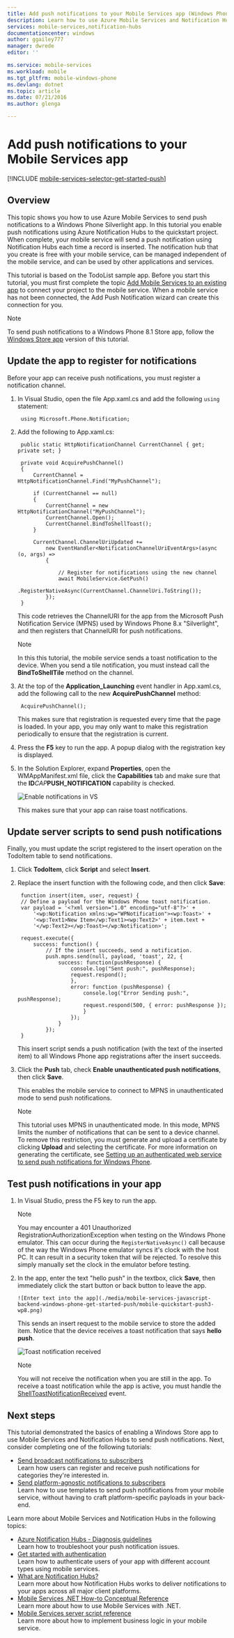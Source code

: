 ```yaml
---
title: Add push notifications to your Mobile Services app (Windows Phone) | Microsoft Azure
description: Learn how to use Azure Mobile Services and Notification Hubs to send push notifications to your Windows Phone app.
services: mobile-services,notification-hubs
documentationcenter: windows
author: ggailey777
manager: dwrede
editor: ''

ms.service: mobile-services
ms.workload: mobile
ms.tgt_pltfrm: mobile-windows-phone
ms.devlang: dotnet
ms.topic: article
ms.date: 07/21/2016
ms.author: glenga

---
```

# Add push notifications to your Mobile Services app
[!INCLUDE [mobile-services-selector-get-started-push](../../includes/mobile-services-selector-get-started-push.md)]

## Overview
This topic shows you how to use Azure Mobile Services to send push notifications to a Windows Phone Silverlight app. In this tutorial you enable push notifications using Azure Notification Hubs to the quickstart project. When complete, your mobile service will send a push notification using Notification Hubs each time a record is inserted. The notification hub that you create is free with your mobile service, can be managed independent of the mobile service, and can be used by other applications and services.

This tutorial is based on the TodoList sample app. Before you start this tutorial, you must first complete the topic [Add Mobile Services to an existing app] to connect your project to the mobile service. When a mobile service has not been connected, the Add Push Notification wizard can create this connection for you.

> [!NOTE]
> To send push notifications to a Windows Phone 8.1 Store app, follow the [Windows Store app](mobile-services-javascript-backend-windows-universal-dotnet-get-started-push.md) version of this tutorial.
> 
> 

## <a id="update-app"></a> Update the app to register for notifications
Before your app can receive push notifications, you must register a notification channel.

1. In Visual Studio, open the file App.xaml.cs and add the following `using` statement:
   
        using Microsoft.Phone.Notification;
2. Add the following to App.xaml.cs:
   
        public static HttpNotificationChannel CurrentChannel { get; private set; }
   
        private void AcquirePushChannel()
        {
            CurrentChannel = HttpNotificationChannel.Find("MyPushChannel");
   
            if (CurrentChannel == null)
            {
                CurrentChannel = new HttpNotificationChannel("MyPushChannel");
                CurrentChannel.Open();
                CurrentChannel.BindToShellToast();
            }
   
            CurrentChannel.ChannelUriUpdated +=
                new EventHandler<NotificationChannelUriEventArgs>(async (o, args) =>
                {
   
                    // Register for notifications using the new channel
                    await MobileService.GetPush()
                        .RegisterNativeAsync(CurrentChannel.ChannelUri.ToString());
                });
        }
   
    This code retrieves the ChannelURI for the app from the Microsoft Push Notification Service (MPNS) used by Windows Phone 8.x "Silverlight", and then registers that ChannelURI for push notifications.
   
   > [!NOTE]
   > In this this tutorial, the mobile service sends a toast notification to the device. When you send a tile notification, you must instead call the **BindToShellTile** method on the channel.
   > 
   > 
3. At the top of the **Application_Launching** event handler in App.xaml.cs, add the following call to the new **AcquirePushChannel** method:
   
        AcquirePushChannel();
   
    This makes sure that registration is requested every time that the page is loaded. In your app, you may only want to make this registration periodically to ensure that the registration is current.
4. Press the **F5** key to run the app. A popup dialog with the registration key is displayed.
5. In the Solution Explorer, expand **Properties**, open the WMAppManifest.xml file, click the **Capabilities** tab and make sure that the **ID***CAP***PUSH_NOTIFICATION** capability is checked.
   
    ![Enable notifications in VS](./media/mobile-services-javascript-backend-windows-phone-get-started-push/mobile-app-enable-push-wp8.png)
   
    This makes sure that your app can raise toast notifications.

## <a id="update-scripts"></a> Update server scripts to send push notifications
Finally, you must update the script registered to the insert operation on the TodoItem table to send notifications.

1. Click **TodoItem**, click **Script** and select **Insert**.
2. Replace the insert function with the following code, and then click **Save**:
   
        function insert(item, user, request) {
        // Define a payload for the Windows Phone toast notification.
        var payload = '<?xml version="1.0" encoding="utf-8"?>' +
            '<wp:Notification xmlns:wp="WPNotification"><wp:Toast>' +
            '<wp:Text1>New Item</wp:Text1><wp:Text2>' + item.text +
            '</wp:Text2></wp:Toast></wp:Notification>';
   
        request.execute({
            success: function() {
                // If the insert succeeds, send a notification.
                push.mpns.send(null, payload, 'toast', 22, {
                    success: function(pushResponse) {
                        console.log("Sent push:", pushResponse);
                        request.respond();
                        },              
                        error: function (pushResponse) {
                            console.log("Error Sending push:", pushResponse);
                            request.respond(500, { error: pushResponse });
                            }
                        });
                    }
                });      
        }
   
    This insert script sends a push notification (with the text of the inserted item) to all Windows Phone app registrations after the insert succeeds.
3. Click the **Push** tab, check **Enable unauthenticated push notifications**, then click **Save**.
   
    This enables the mobile service to connect to MPNS in unauthenticated mode to send push notifications.
   
   > [!NOTE]
   > This tutorial uses MPNS in unauthenticated mode. In this mode, MPNS limits the number of notifications that can be sent to a device channel. To remove this restriction, you must generate and upload a certificate by clicking **Upload** and selecting the certificate. For more information on generating the certificate, see [Setting up an authenticated web service to send push notifications for Windows Phone].
   > 
   > 

## <a id="test"></a> Test push notifications in your app
1. In Visual Studio, press the F5 key to run the app.
   
   > [!NOTE]
   > You may encounter a 401 Unauthorized RegistrationAuthorizationException when testing on the Windows Phone emulator. This can occur during the `RegisterNativeAsync()` call because of the way the Windows Phone emulator syncs it's clock with the host PC. It can result in a security token that will be rejected. To resolve this simply manually set the clock in the emulator before testing.
   > 
   > 
2. In the app, enter the text "hello push" in the textbox, click **Save**, then immediately click the start button or back button to leave the app.
   
       ![Enter text into the app](./media/mobile-services-javascript-backend-windows-phone-get-started-push/mobile-quickstart-push3-wp8.png)
   
      This sends an insert request to the mobile service to store the added item. Notice that the device receives a toast notification that says **hello push**.
   
    ![Toast notification received](./media/mobile-services-javascript-backend-windows-phone-get-started-push/mobile-quickstart-push5-wp8.png)
   
   > [!NOTE]
   > You will not receive the notification when you are still in the app. To receive a toast notification while the app is active, you must handle the [ShellToastNotificationReceived](http://msdn.microsoft.com/library/windowsphone/develop/microsoft.phone.notification.httpnotificationchannel.shelltoastnotificationreceived.aspx) event.
   > 
   > 

## <a name="next-steps"> </a>Next steps
This tutorial demonstrated the basics of enabling a Windows Store app to use Mobile Services and Notification Hubs to send push notifications. Next, consider completing one of the following tutorials:

* [Send broadcast notifications to subscribers](../notification-hubs/notification-hubs-windows-phone-push-xplat-segmented-mpns-notification.md)
    <br/>Learn how users can register and receive push notifications for categories they're interested in.
* [Send platform-agnostic notifications to subscribers](../notification-hubs/notification-hubs-aspnet-cross-platform-notification.md)
    <br/>Learn how to use templates to send push notifications from your mobile service, without having to craft platform-specific payloads in your back-end.

Learn more about Mobile Services and Notification Hubs in the following topics:

* [Azure Notification Hubs - Diagnosis guidelines](../notification-hubs/notification-hubs-push-notification-fixer.md)
    <br/>Learn how to troubleshoot your push notification issues.
* [Get started with authentication]
  <br/>Learn how to authenticate users of your app with different account types using mobile services.
* [What are Notification Hubs?]
  <br/>Learn more about how Notification Hubs works to deliver notifications to your apps across all major client platforms.
* [Mobile Services .NET How-to Conceptual Reference]
  <br/>Learn more about how to use Mobile Services with .NET.
* [Mobile Services server script reference]
  <br/>Learn more about how to implement business logic in your mobile service.

<!-- Anchors. -->

<!-- Images. -->


<!-- URLs. -->
[Submit an app page]: http://go.microsoft.com/fwlink/p/?LinkID=266582
[My Applications]: http://go.microsoft.com/fwlink/p/?LinkId=262039
[Live SDK for Windows]: http://go.microsoft.com/fwlink/p/?LinkId=262253
[Add Mobile Services to an existing app]: mobile-services-windows-phone-get-started-data.md
[Get started with authentication]: mobile-services-windows-phone-get-started-users.md

[Setting up an authenticated web service to send push notifications for Windows Phone]: http://msdn.microsoft.com/library/windowsphone/develop/ff941099(v=vs.105).aspx

[Mobile Services server script reference]: http://go.microsoft.com/fwlink/?LinkId=262293
[Mobile Services .NET How-to Conceptual Reference]: mobile-services-windows-dotnet-how-to-use-client-library.md

[What are Notification Hubs?]: ../notification-hubs/notification-hubs-overview.md
